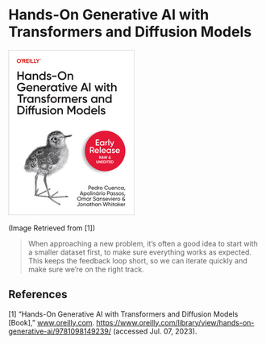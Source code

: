 # Hands-On Generative AI with Transformers and Diffusion Models


![book_cover](./img/book_cover.jpg)

(Image Retrieved from [1])


> When approaching a new problem, it’s often a good idea to start with a smaller dataset first, to make sure everything works as expected. This keeps the feedback loop short, so we can iterate quickly and make sure we’re on the right track.


## References

[1] “Hands-On Generative AI with Transformers and Diffusion Models [Book],” www.oreilly.com. https://www.oreilly.com/library/view/hands-on-generative-ai/9781098149239/ (accessed Jul. 07, 2023).
